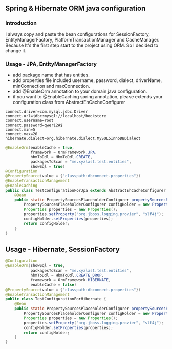 ## Spring & Hibernate ORM java configuration

### Introduction

I always copy and paste the bean configurations for SessionFactory, EntityManagerFactory, PlatformTransactionManager and CacheManager. Because It's the first step start to the project using ORM.
So I decided to change it.

### Usage - JPA, EntityManagerFactory

* add package name that has entities.
* add properties file included username, password, dialect, driverName, minConnection and maxConnection.
* add @EnableOrm annotation to your domain java configuration.
* if you want to @EnableCaching spring annotation, please extends your configuration class from AbstractEhCacheConfigurer


```properties
connect.driver=com.mysql.jdbc.Driver
connect.url=jdbc:mysql://localhost/bookstore
connect.username=root
connect.password=qwer12#$
connect.min=5
connect.max=20
hibernate.dialect=org.hibernate.dialect.MySQL5InnoDBDialect
```


```java
@EnableOrm(enableCache = true,
           framework = OrmFramework.JPA,
           hbmToDdl = HbmToDdl.CREATE,
           packagesToScan = "me.xyzlast.test.entities",
           showSql = true)
@Configuration
@PropertySource(value = {"classpath:dbconnect.properties"})
@EnableTransactionManagement
@EnableCaching
public class TestConfigurationForJpa extends AbstractEhCacheConfigurer {
    @Bean
    public static PropertySourcesPlaceholderConfigurer propertySourcesPlaceholderConfigurer() {
        PropertySourcesPlaceholderConfigurer configHolder = new PropertySourcesPlaceholderConfigurer();
        Properties properties = new Properties();
        properties.setProperty("org.jboss.logging.provier", "slf4j");
        configHolder.setProperties(properties);
        return configHolder;
    }
}
```
## Usage - Hibernate, SessionFactory
```java
@Configuration
@EnableOrm(showSql = true,
           packagesToScan = "me.xyzlast.test.entities",
           hbmToDdl = HbmToDdl.CREATE_DROP,
           framework = OrmFramework.HIBERNATE,
           enableCache = false)
@PropertySource(value = {"classpath:dbconnect.properties"})
@EnableTransactionManagement
public class TestConfigurationForHibernate {
    @Bean
    public static PropertySourcesPlaceholderConfigurer propertySourcesPlaceholderConfigurer() {
        PropertySourcesPlaceholderConfigurer configHolder = new PropertySourcesPlaceholderConfigurer();
        Properties properties = new Properties();
        properties.setProperty("org.jboss.logging.provier", "slf4j");
        configHolder.setProperties(properties);
        return configHolder;
    }
}
```
